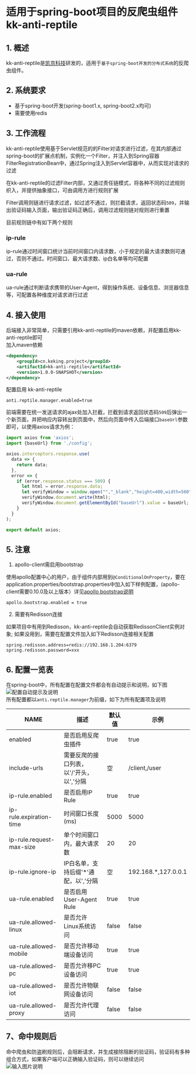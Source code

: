 # 适用于spring-boot项目的反爬虫组件kk-anti-reptile

## 1. 概述
kk-anti-reptile是[凯京科技](https://www.keking.com)研发的，适用于`基于spring-boot开发的分布式系统`的反爬虫组件。

## 2. 系统要求
* 基于spring-boot开发(spring-boot1.x, spring-boot2.x均可)
* 需要使用redis

## 3. 工作流程
kk-anti-reptile使用基于Servlet规范的的Filter对请求进行过滤，在其内部通过spring-boot的扩展点机制，实例化一个Filter，并注入到Spring容器FilterRegistrationBean中，通过Spring注入到Servlet容器中，从而实现对请求的过滤

在kk-anti-reptile的过滤Filter内部，又通过责任链模式，将各种不同的过滤规则织入，并提供抽象接口，可由调用方进行规则扩展

Filter调用则链进行请求过滤，如过滤不通过，则拦截请求，返回状态码`509`，并输出验证码输入页面，输出验证码正确后，调用过滤规则链对规则进行重置

目前规则链中有如下两个规则
### ip-rule
ip-rule通过时间窗口统计当前时间窗口内请求数，小于规定的最大请求数则可通过，否则不通过。时间窗口、最大请求数、ip白名单等均可配置
### ua-rule
ua-rule通过判断请求携带的User-Agent，得到操作系统、设备信息、浏览器信息等，可配置各种维度对请求进行过滤

## 4. 接入使用
后端接入非常简单，只需要引用kk-anti-reptile的maven依赖，并配置启用kk-anti-reptile即可  
加入maven依赖
```xml
<dependency>
    <groupId>cn.keking.project</groupId>
    <artifactId>kk-anti-reptile</artifactId>
    <version>1.0.0-SNAPSHOT</version>
</dependency>
```
配置启用 kk-anti-reptile
```properties
anti.reptile.manager.enabled=true
```
前端需要在统一发送请求的ajax处加入拦截，拦截到请求返回状态码`509`后弹出一个新页面，并把响应内容转出到页面中，然后向页面中传入后端接口`baseUrl`参数即可，以使用axios请求为例：
```javascript
import axios from 'axios';
import {baseUrl} from './config';

axios.interceptors.response.use(
  data => {
    return data;
  },
  error => {
    if (error.response.status === 509) {
      let html = error.response.data;
      let verifyWindow = window.open("","_blank","height=400,width=560");
      verifyWindow.document.write(html);
      verifyWindow.document.getElementById("baseUrl").value = baseUrl;
    }
  }
);

export default axios;
```

## 5. 注意
1. apollo-client需启用bootstrap

使用apollo配置中心的用户，由于组件内部用到`@ConditionalOnProperty`，要在application.properties/bootstrap.properties中加入如下样例配置，(apollo-client需要0.10.0及以上版本）详见[apollo bootstrap说明](https://github.com/ctripcorp/apollo/wiki/Java%E5%AE%A2%E6%88%B7%E7%AB%AF%E4%BD%BF%E7%94%A8%E6%8C%87%E5%8D%97#3213-spring-boot%E9%9B%86%E6%88%90%E6%96%B9%E5%BC%8F%E6%8E%A8%E8%8D%90)
```properties
apollo.bootstrap.enabled = true
```
2. 需要有Redisson连接

如果项目中有用到Redisson，kk-anti-reptile会自动获取RedissonClient实例对象; 如果没用到，需要在配置文件加入如下Redisson连接相关配置
```properties
spring.redisson.address=redis://192.168.1.204:6379
spring.redisson.password=xxx
```
## 6. 配置一览表
在spring-boot中，所有配置在配置文件都会有自动提示和说明，如下图  
![配置自动提示及说明](https://gitchenjh.github.io//post-images/1563505482779.png)  
所有配置都以`anti.reptile.manager`为前缀，如下为所有配置项及说明    

| NAME                     | 描述                                     | 默认值 | 示例                |
| ------------------------ | ---------------------------------------- | ------ | ------------------- |
| enabled                  | 是否启用反爬虫插件                       | true   | true                |
| include-urls             | 需要反爬的接口列表，以'/'开头，以','分隔 | 空     | /client,/user       |
| ip-rule.enabled          | 是否启用IP Rule                          | true   | true                |
| ip-rule.expiration-time  | 时间窗口长度(ms)                         | 5000   | 5000                |
| ip-rule.request-max-size | 单个时间窗口内，最大请求数               | 20     | 20                  |
| ip-rule.ignore-ip        | IP白名单，支持后缀'\*'通配，以','分隔    | 空     | 192.168.*,127.0.0.1 |
| ua-rule.enabled          | 是否启用User-Agent Rule                  | true   | true                |
| ua-rule.allowed-linux    | 是否允许Linux系统访问                    | false  | false               |
| ua-rule.allowed-mobile   | 是否允许移动端设备访问                   | true   | true                |
| ua-rule.allowed-pc       | 是否允许移PC设备访问                     | true   | true                |
| ua-rule.allowed-iot      | 是否允许物联网设备访问                   | false  | false               |
| ua-rule.allowed-proxy    | 是否允许代理访问                         | false  | false               |

## 7、命中规则后
命中爬虫和防盗刷规则后，会阻断请求，并生成接除阻断的验证码，验证码有多种组合方式，如果客户端可以正确输入验证码，则可以继续访问  
![输入图片说明](https://images.gitee.com/uploads/images/2019/1231/165221_4a0f9d93_492218.png "屏幕截图.png")
